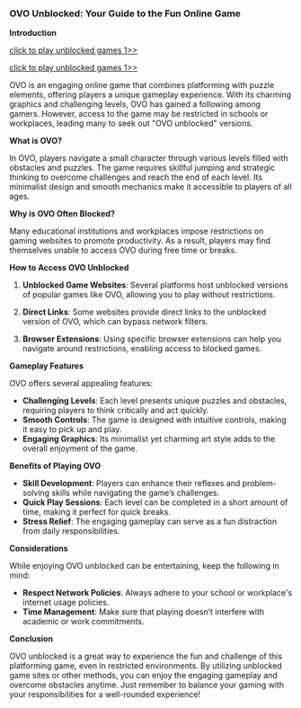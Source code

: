### OVO Unblocked: Your Guide to the Fun Online Game

**Introduction**

<a href="https://lesson1.club/play/" title="unblocked games">click to play unblocked games 1>> </a>

<a href="https://classroom1.space/" title="unblocked games">click to play unblocked games 1>></a>


OVO is an engaging online game that combines platforming with puzzle elements, offering players a unique gameplay experience. With its charming graphics and challenging levels, OVO has gained a following among gamers. However, access to the game may be restricted in schools or workplaces, leading many to seek out "OVO unblocked" versions.

**What is OVO?**

In OVO, players navigate a small character through various levels filled with obstacles and puzzles. The game requires skillful jumping and strategic thinking to overcome challenges and reach the end of each level. Its minimalist design and smooth mechanics make it accessible to players of all ages.

**Why is OVO Often Blocked?**

Many educational institutions and workplaces impose restrictions on gaming websites to promote productivity. As a result, players may find themselves unable to access OVO during free time or breaks.

**How to Access OVO Unblocked**

1. **Unblocked Game Websites**: Several platforms host unblocked versions of popular games like OVO, allowing you to play without restrictions.

2. **Direct Links**: Some websites provide direct links to the unblocked version of OVO, which can bypass network filters.

3. **Browser Extensions**: Using specific browser extensions can help you navigate around restrictions, enabling access to blocked games.

**Gameplay Features**

OVO offers several appealing features:

- **Challenging Levels**: Each level presents unique puzzles and obstacles, requiring players to think critically and act quickly.
- **Smooth Controls**: The game is designed with intuitive controls, making it easy to pick up and play.
- **Engaging Graphics**: Its minimalist yet charming art style adds to the overall enjoyment of the game.

**Benefits of Playing OVO**

- **Skill Development**: Players can enhance their reflexes and problem-solving skills while navigating the game’s challenges.
- **Quick Play Sessions**: Each level can be completed in a short amount of time, making it perfect for quick breaks.
- **Stress Relief**: The engaging gameplay can serve as a fun distraction from daily responsibilities.

**Considerations**

While enjoying OVO unblocked can be entertaining, keep the following in mind:

- **Respect Network Policies**: Always adhere to your school or workplace's internet usage policies.
- **Time Management**: Make sure that playing doesn’t interfere with academic or work commitments.

**Conclusion**

OVO unblocked is a great way to experience the fun and challenge of this platforming game, even in restricted environments. By utilizing unblocked game sites or other methods, you can enjoy the engaging gameplay and overcome obstacles anytime. Just remember to balance your gaming with your responsibilities for a well-rounded experience!